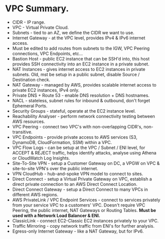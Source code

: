 # **VPC Summary.**

* CIDR - IP range.
* VPC - Virtual Private Cloud.
* Subnets - tied to an AZ, we define the CIDR we want to use.
* Internet Gateway - at the VPC level, provides IPv4 & IPv6 internet access.
* Must be edited to add routes from subnets to the IGW, VPC Peering connections, VPC Endpoints, etc...
* Bastion Host - public EC2 instance that can be SSH'd into, this host provides SSH connectivity into an EC2 instance in a private subnet.
* NAT Instances - gives internet access to EC2 instances in private subnets. Old, mst be setup in a public subnet, disable Source / Destination check.
* NAT Gateway - managed by AWS, provides scalable internet access to private EC2 instances, IPv4 only.
* Private DNS + Route 53 - enable DNS resolution + DNS hostnames.
* NACL - stateless, subnet rules for inbound & outbound, don't forget Ephemeral Ports.
* Security Groups - stateful, operate at the EC2 instance level.
* Reachability Analyser - perform network connectivity testing between AWS resources.
* VPC Peering - connect two VPC's with non-overlapping CIDR's, non-transitive.
* VPC Endpoints - provide private access to AWS services (S3, DynamoDB, CloudFormation, SSM) within a VPC.
* VPC Flow Logs - can be setup at the VPC / Subnet / ENI level, for ACCEPT & REJECT traffic, helps identify attacks, analyse using Athena or CloudWatch Log Insights.
* Site-To-Site VPN - setup a Customer Gateway on DC, a VPGW on VPC & site-to-site VPN's over the public internet.
* VPN CloudHub - hub-and-spoke VPN model to connect to sites.
* Direct Connect - setup a Virtual Private Gateway on VPC, establish a direct private connection to an AWS Direct Connect Location.
* Direct Connect Gateway - setup a Direct Connect to many VPCs in different AWS regions.
* AWS PrivateLink / VPC Endpoint Services - connect to services privately from your service VPC to a customers' VPC. Doesn't require VPC Peering, the public internet, NAT Gateways or Routing Tables. **Must be used with a Network Load Balancer & ENI.**
* ClassicLink - connect EC2-Classic EC2 instances privately to your VPC.
* Traffic Mirroring - copy network traffic from ENI's for further analysis.
* Egress-only Internet Gateway - like a NAT Gateway, but for IPv6.